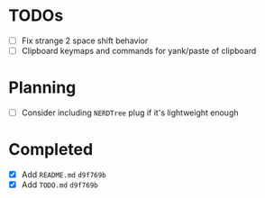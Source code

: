 TODOs
=====

- [ ] Fix strange 2 space shift behavior
- [ ] Clipboard keymaps and commands for yank/paste of clipboard

Planning
========

- [ ] Consider including `NERDTree` plug if it's lightweight enough


Completed
=========

- [x] Add `README.md` `d9f769b`
- [x] Add `TODO.md` `d9f769b`
